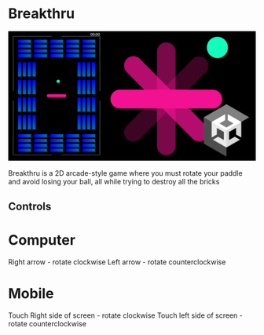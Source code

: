 # Breakthru

![Breakthrough Social Media Banner](https://github.com/BrosephB/Breakthru-Build/blob/main/breakthrough%20social%20media.png)

Breakthru is a 2D arcade-style game where you must rotate your paddle and avoid losing your ball, all while trying to destroy all the bricks

## Controls

# Computer
Right arrow - rotate clockwise
Left arrow - rotate counterclockwise

# Mobile
Touch Right side of screen - rotate clockwise
Touch left side of screen - rotate counterclockwise
